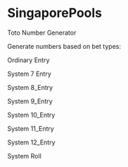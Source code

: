 # SingaporePools

Toto Number Generator

Generate numbers based on bet types:

Ordinary Entry

System 7 Entry

System 8_Entry

System 9_Entry

System 10_Entry

System 11_Entry

System 12_Entry

System Roll
